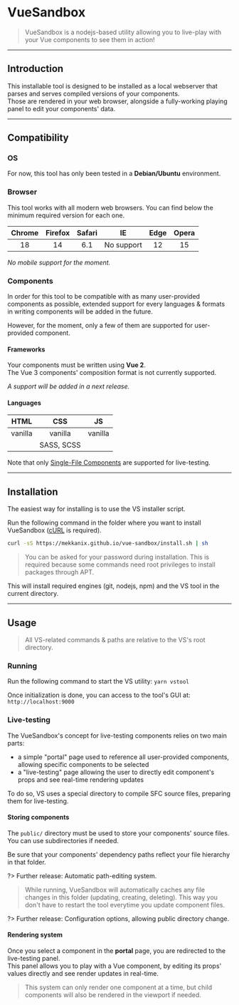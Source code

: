 # VueSandbox

> VueSandbox is a nodejs-based utility allowing you to live-play with your Vue components to see them in action!

---

## Introduction

This installable tool is designed to be installed as a local webserver that parses and serves compiled versions of your components.  
Those are rendered in your web browser, alongside a fully-working playing panel to edit your components' data.

---

## Compatibility

### OS

For now, this tool has only been tested in a **Debian/Ubuntu** environment.

### Browser

This tool works with all modern web browsers. You can find below the minimum required version
for each one.

| Chrome | Firefox | Safari | IE         | Edge | Opera |
|:------:|:-------:|:------:|:----------:|:----:|:-----:|
| 18     | 14      | 6.1    | No support | 12   | 15    |

*No mobile support for the moment.*

### Components

In order for this tool to be compatible with as many user-provided components as possible, extended support for every languages & formats in writing components will be added in the future.

However, for the moment, only a few of them are supported for user-provided component.

#### Frameworks

Your components must be written using **Vue 2**.  
The Vue 3 components' composition format is not currently supported.

*A support will be added in a next release.*

#### Languages

| HTML    | CSS        | JS       |
|:-------:|:----------:|:--------:|
| vanilla | vanilla    | vanilla  |
|         | SASS, SCSS |          |

Note that only [Single-File Components](https://vuejs.org/v2/guide/single-file-components.html) are supported for live-testing.

---

## Installation

The easiest way for installing is to use the VS installer script.  

Run the following command in the folder where you want to install VueSandbox ([cURL](https://github.com/curl/curl) is required).

```sh
curl -sS https://mekkanix.github.io/vue-sandbox/install.sh | sh
```

> You can be asked for your password during installation. This is required because some commands need root privileges to install packages through APT.

This will install required engines (git, nodejs, npm) and the VS tool in the current directory.

---

## Usage

> All VS-related commands & paths are relative to the VS's root directory.

### Running

Run the following command to start the VS utility: `yarn vstool`

Once initialization is done, you can access to the tool's GUI at: `http://localhost:9000`

### Live-testing

The VueSandbox's concept for live-testing components relies on two main parts:

- a simple "portal" page used to reference all user-provided components, allowing specific components to be selected
- a "live-testing" page allowing the user to directly edit component's props and see real-time rendering updates

To do so, VS uses a special directory to compile SFC source files, preparing them for live-testing.

#### Storing components

The `public/` directory must be used to store your components' source files. You can use subdirectories if needed.

Be sure that your components' dependency paths reflect your file hierarchy in that folder.  

?> Further release: Automatic path-editing system.

> While running, VueSandbox will automatically caches any file changes in this folder (updating, creating, deleting). This way you don't have to restart the tool everytime you update component files.

?> Further release: Configuration options, allowing public directory change.

#### Rendering system

Once you select a component in the **portal** page, you are redirected to the live-testing panel.  
This panel allows you to play with a Vue component, by editing its props' values directly and see render updates in real-time.

> This system can only render one component at a time, but child components will also be rendered in the viewport if needed.
